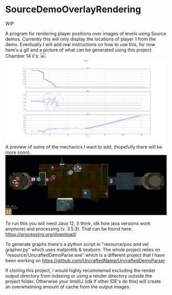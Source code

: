 # SourceDemoOverlayRendering
WIP

A program for rendering player positions over images of levels using Source demos. 
Currently this will only display the locations of player 1 from the demo.
Eventually I will add real instructions on how to use this, for now here's a gif and a picture of what can be generated using this project. Chamber 14 il's:
![](github-things/chmb-14.gif)
![](github-things/chmb-14.png)
A preview of some of the mechanics I want to add, (hopefully there will be more soon).
![](github-things/08-selection-preview.gif)

To run this you will need Java 12, (I think, idk how java versions work anymore) and processing (v. 3.5.3).
That can be found here: https://processing.org/download/

To generate graphs there's a python script in "resource/pos and vel grapher.py" which uses matplotlib & seaborn.
The whole project relies on "resource/UncraftedDemoParse.exe" which is a different project that I have been working on https://github.com/UncraftedName/UncraftedDemoParser

If cloning this project, I would highly recommened excluding the render output directory from indexing or using a render directory outside the project folder. Otherwise your IntelliJ (idk if other IDE's do this) will create an overwhelming amount of cache from the output images.
